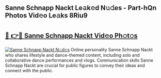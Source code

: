 ## Sanne Schnapp Nackt Le𝚊k𝚎d N𝚞𝚍es - Part-hQn Photos Vid𝚎o Le𝚊ks 8Riu9

# <h2><a href="http://fbaif6t.evod.top/?m=Sanne+Schnapp+Nackt">🔗 👉🔴 Sanne Schnapp Nackt Vid𝚎o Ph𝚘t𝚘s</a></h2>

[![Sanne Schnapp Nackt N𝚞d𝚎s](https://i.imgur.com/8V9OHl7.gif)](http://fbaif6t.evod.top/?m=Sanne+Schnapp+Nackt)
Online personality Sanne Schnapp Nackt who shares lifestyle and dance-themed content, including solo and collaborative dance performances and vlogs. Communication skills Sanne Schnapp Nackt are crucial for public figures to convey their ideas and connect with the public. 

